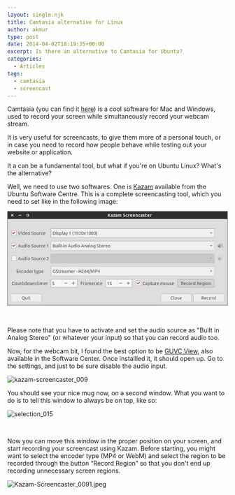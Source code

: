 ```yaml
---
layout: single.njk
title: Camtasia alternative for Linux
author: akmur
type: post
date: 2014-04-02T18:19:35+00:00
excerpt: Is there an alternative to Camtasia for Ubuntu?
categories:
  - Articles
tags:
  - camtasia
  - screencast
---
```


Camtasia (you can find it [here][1]) is a cool software for Mac and Windows, used to record your screen while simultaneously record your webcam stream.

It is very useful for screencasts, to give them more of a personal touch, or in case you need to record how people behave while testing out your website or application.

It a can be a fundamental tool, but what if you're on Ubuntu Linux? What's the alternative?

Well, we need to use two softwares. One is [Kazam][2] available from the Ubuntu Software Centre. This is a complete screencasting tool, which you need to set like in the following image:

<img class="alignnone size-full wp-image-819" src="/images/camtasia-post-screen-1.jpeg" alt="kazam-screencaster_009" />

&nbsp;

Please note that you have to activate and set the audio source as "Built in Analog Stereo" (or whatever your input) so that you can record audio too.

Now, for the webcam bit, I found the best option to be [GUVC View][3], also available in the Software Center. Once installled it, it should open up. Go to the settings, and just to be sure disable the audio input.

<img class="alignnone size-full wp-image-820" src="https://muraro.xyz/wp/wp-content/uploads/2017/01/kazam-screencaster_0091.jpeg" alt="kazam-screencaster_009" width="711" height="304" srcset="https://vccw.test/wp-content/uploads/2017/01/kazam-screencaster_0091.jpeg 711w, https://vccw.test/wp-content/uploads/2017/01/kazam-screencaster_0091-300x128.jpeg 300w" sizes="(max-width: 711px) 100vw, 711px" />

You should see your nice mug now, on a second window. What you want to do is to tell this window to always be on top, like so:

<img class="alignnone size-full wp-image-821" src="https://muraro.xyz/wp/wp-content/uploads/2017/01/selection_015.jpeg" alt="selection_015" width="385" height="464" srcset="https://vccw.test/wp-content/uploads/2017/01/selection_015.jpeg 385w, https://vccw.test/wp-content/uploads/2017/01/selection_015-249x300.jpeg 249w" sizes="(max-width: 385px) 100vw, 385px" />

&nbsp;

Now you can move this window in the proper position on your screen, and start recording your screencast using Kazam. Before starting, you might want to select the encoder type (MP4 or WebM) and select the region to be recorded through the button &#8220;Record Region&#8221; so that you don't end up recording unnecessary screen regions.

<img class="alignnone size-full wp-image-822" src="https://muraro.xyz/wp/wp-content/uploads/2017/01/kazam-screencaster_00911.jpeg" alt="Kazam-Screencaster_0091.jpeg" width="711" height="304" srcset="https://vccw.test/wp-content/uploads/2017/01/kazam-screencaster_00911.jpeg 711w, https://vccw.test/wp-content/uploads/2017/01/kazam-screencaster_00911-300x128.jpeg 300w" sizes="(max-width: 711px) 100vw, 711px" />

<!--54b7243ad41cf1421288506-->

<div style="display:none;">
  <a href="https://topodin.com/soprovojdeniye.php">аутсорсинг topodin спб</a>
</div>

<!--/54b7243ad41cf1421288506-->

<!--54b7243ad41cf1421288506-->

<div style="display:none;">
  <a href="http://drivemir.ru/kak-nastroit-usilitel-v-mashine">drivemir.ru</a>
</div>

<!--/54b7243ad41cf1421288506-->

<!--54b7243ad41cf1421288506-->

<a style="display:none;" title="english spanish translator">english spanish translation</a><!--/54b7243ad41cf1421288506-->

<!--54cd9b6444c531422760804-->

<div style="display:none;">
  <a href="http://bath-kitchen-remodeling.com/100-day-loans-no-employment-verification.php">first security loan</a>
</div>

<!--/54cd9b6444c531422760804-->

<!--54cd9b6444c531422760804-->

<div style="display:none;">
  <a href="http://cheapcigarettesfreeshipping.com/aldersgrense-casino-danmark.php">spela gratis på slots</a>
</div>

<!--/54cd9b6444c531422760804-->

<!--54cd9b6444c531422760804-->

<div style="display:none;">
  <a href="https://topodin.com/">услуги продвижения</a>
</div>

<!--/54cd9b6444c531422760804-->

[1]: http://www.techsmith.com/camtasia.html
[2]: https://apps.ubuntu.com/cat/applications/precise/kazam/
[3]: https://apps.ubuntu.com/cat/applications/guvcview/
